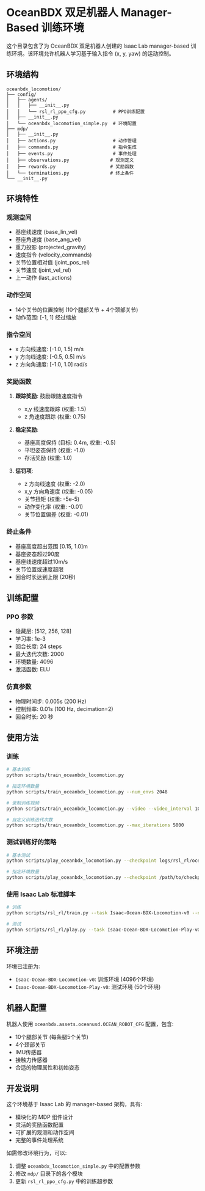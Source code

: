 # OceanBDX 双足机器人 Manager-Based 训练环境

这个目录包含了为 OceanBDX 双足机器人创建的 Isaac Lab manager-based 训练环境。该环境允许机器人学习基于输入指令 (x, y, yaw) 的运动控制。

## 环境结构

```
oceanbdx_locomotion/
├── config/
│   ├── agents/
│   │   ├── __init__.py
│   │   └── rsl_rl_ppo_cfg.py          # PPO训练配置
│   ├── __init__.py
│   └── oceanbdx_locomotion_simple.py  # 环境配置
├── mdp/
│   ├── __init__.py
│   ├── actions.py                     # 动作管理
│   ├── commands.py                    # 指令生成
│   ├── events.py                      # 事件处理
│   ├── observations.py               # 观测定义
│   ├── rewards.py                    # 奖励函数
│   └── terminations.py               # 终止条件
└── __init__.py
```

## 环境特性

### 观测空间
- 基座线速度 (base_lin_vel)
- 基座角速度 (base_ang_vel)  
- 重力投影 (projected_gravity)
- 速度指令 (velocity_commands)
- 关节位置相对值 (joint_pos_rel)
- 关节速度 (joint_vel_rel)
- 上一动作 (last_actions)

### 动作空间
- 14个关节的位置控制 (10个腿部关节 + 4个颈部关节)
- 动作范围: [-1, 1] 经过缩放

### 指令空间  
- x 方向线速度: [-1.0, 1.5] m/s
- y 方向线速度: [-0.5, 0.5] m/s
- z 方向角速度: [-1.0, 1.0] rad/s

### 奖励函数
1. **跟踪奖励**: 鼓励跟随速度指令
   - x,y 线速度跟踪 (权重: 1.5)
   - z 角速度跟踪 (权重: 0.75)

2. **稳定奖励**: 
   - 基座高度保持 (目标: 0.4m, 权重: -0.5)
   - 平坦姿态保持 (权重: -1.0)
   - 存活奖励 (权重: 1.0)

3. **惩罚项**:
   - z 方向线速度 (权重: -2.0)
   - x,y 方向角速度 (权重: -0.05)
   - 关节扭矩 (权重: -5e-5)
   - 动作变化率 (权重: -0.01)
   - 关节位置偏差 (权重: -0.01)

### 终止条件
- 基座高度超出范围 [0.15, 1.0]m
- 基座姿态超过90度
- 基座线速度超过10m/s
- 关节位置或速度超限
- 回合时长达到上限 (20秒)

## 训练配置

### PPO 参数
- 隐藏层: [512, 256, 128]
- 学习率: 1e-3
- 回合长度: 24 steps
- 最大迭代次数: 2000
- 环境数量: 4096
- 激活函数: ELU

### 仿真参数
- 物理时间步: 0.005s (200 Hz)
- 控制频率: 0.01s (100 Hz, decimation=2)  
- 回合时长: 20 秒

## 使用方法

### 训练
```bash
# 基本训练
python scripts/train_oceanbdx_locomotion.py

# 指定环境数量
python scripts/train_oceanbdx_locomotion.py --num_envs 2048

# 录制训练视频
python scripts/train_oceanbdx_locomotion.py --video --video_interval 1000

# 自定义训练迭代次数
python scripts/train_oceanbdx_locomotion.py --max_iterations 5000
```

### 测试训练好的策略
```bash
# 基本测试
python scripts/play_oceanbdx_locomotion.py --checkpoint logs/rsl_rl/oceanbdx_locomotion/YYYY-MM-DD_HH-MM-SS/model_XXXX.pt

# 指定环境数量
python scripts/play_oceanbdx_locomotion.py --checkpoint /path/to/checkpoint --num_envs 16
```

### 使用 Isaac Lab 标准脚本
```bash
# 训练
python scripts/rsl_rl/train.py --task Isaac-Ocean-BDX-Locomotion-v0 --num_envs 4096

# 测试  
python scripts/rsl_rl/play.py --task Isaac-Ocean-BDX-Locomotion-Play-v0 --checkpoint /path/to/checkpoint
```

## 环境注册

环境已注册为:
- `Isaac-Ocean-BDX-Locomotion-v0`: 训练环境 (4096个环境)
- `Isaac-Ocean-BDX-Locomotion-Play-v0`: 测试环境 (50个环境)

## 机器人配置

机器人使用 `oceanbdx.assets.oceanusd.OCEAN_ROBOT_CFG` 配置，包含:
- 10个腿部关节 (每条腿5个关节)
- 4个颈部关节
- IMU传感器
- 接触力传感器
- 合适的物理属性和初始姿态

## 开发说明

这个环境基于 Isaac Lab 的 manager-based 架构，具有:
- 模块化的 MDP 组件设计
- 灵活的奖励函数配置
- 可扩展的观测和动作空间
- 完整的事件处理系统

如需修改环境行为，可以:
1. 调整 `oceanbdx_locomotion_simple.py` 中的配置参数
2. 修改 `mdp/` 目录下的各个模块
3. 更新 `rsl_rl_ppo_cfg.py` 中的训练超参数